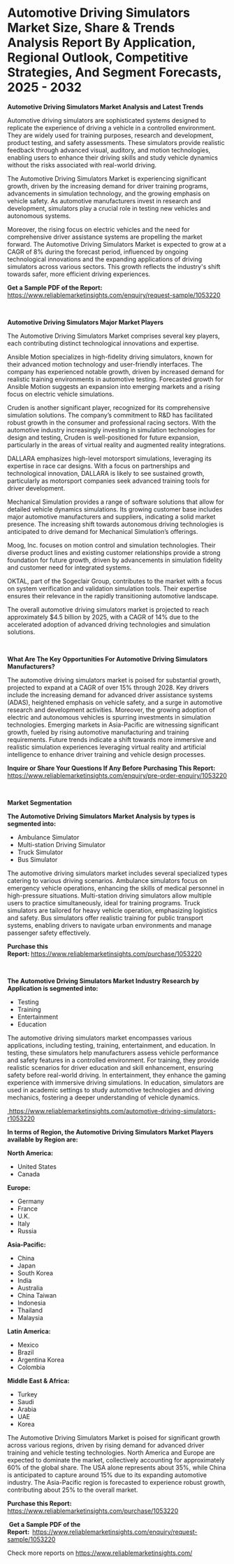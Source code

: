 <p><h1>Automotive Driving Simulators Market Size, Share & Trends Analysis Report By Application, Regional Outlook, Competitive Strategies, And Segment Forecasts, 2025 - 2032</h1></p><p><strong>Automotive Driving Simulators Market Analysis and Latest Trends</strong></p>
<p><p>Automotive driving simulators are sophisticated systems designed to replicate the experience of driving a vehicle in a controlled environment. They are widely used for training purposes, research and development, product testing, and safety assessments. These simulators provide realistic feedback through advanced visual, auditory, and motion technologies, enabling users to enhance their driving skills and study vehicle dynamics without the risks associated with real-world driving.</p><p>The Automotive Driving Simulators Market is experiencing significant growth, driven by the increasing demand for driver training programs, advancements in simulation technology, and the growing emphasis on vehicle safety. As automotive manufacturers invest in research and development, simulators play a crucial role in testing new vehicles and autonomous systems. </p><p>Moreover, the rising focus on electric vehicles and the need for comprehensive driver assistance systems are propelling the market forward. The Automotive Driving Simulators Market is expected to grow at a CAGR of 8% during the forecast period, influenced by ongoing technological innovations and the expanding applications of driving simulators across various sectors. This growth reflects the industry's shift towards safer, more efficient driving experiences.</p></p>
<p><strong>Get a Sample PDF of the Report:&nbsp;</strong> <a href="https://www.reliablemarketinsights.com/enquiry/request-sample/1053220?utm_campaign=2680&utm_medium=2&utm_source=Github&utm_content=ia&utm_term=22032025&utm_id=automotive-driving-simulators">https://www.reliablemarketinsights.com/enquiry/request-sample/1053220</a></p>
<p>&nbsp;</p>
<p><strong>Automotive Driving Simulators Major Market Players</strong></p>
<p><p>The Automotive Driving Simulators Market comprises several key players, each contributing distinct technological innovations and expertise. </p><p>Ansible Motion specializes in high-fidelity driving simulators, known for their advanced motion technology and user-friendly interfaces. The company has experienced notable growth, driven by increased demand for realistic training environments in automotive testing. Forecasted growth for Ansible Motion suggests an expansion into emerging markets and a rising focus on electric vehicle simulations.</p><p>Cruden is another significant player, recognized for its comprehensive simulation solutions. The company’s commitment to R&D has facilitated robust growth in the consumer and professional racing sectors. With the automotive industry increasingly investing in simulation technologies for design and testing, Cruden is well-positioned for future expansion, particularly in the areas of virtual reality and augmented reality integrations.</p><p>DALLARA emphasizes high-level motorsport simulations, leveraging its expertise in race car designs. With a focus on partnerships and technological innovation, DALLARA is likely to see sustained growth, particularly as motorsport companies seek advanced training tools for driver development.</p><p>Mechanical Simulation provides a range of software solutions that allow for detailed vehicle dynamics simulations. Its growing customer base includes major automotive manufacturers and suppliers, indicating a solid market presence. The increasing shift towards autonomous driving technologies is anticipated to drive demand for Mechanical Simulation’s offerings.</p><p>Moog, Inc. focuses on motion control and simulation technologies. Their diverse product lines and existing customer relationships provide a strong foundation for future growth, driven by advancements in simulation fidelity and customer need for integrated systems.</p><p>OKTAL, part of the Sogeclair Group, contributes to the market with a focus on system verification and validation simulation tools. Their expertise ensures their relevance in the rapidly transitioning automotive landscape.</p><p>The overall automotive driving simulators market is projected to reach approximately $4.5 billion by 2025, with a CAGR of 14% due to the accelerated adoption of advanced driving technologies and simulation solutions.</p></p>
<p>&nbsp;</p>
<p><strong>What Are The Key Opportunities For Automotive Driving Simulators Manufacturers?</strong></p>
<p><p>The automotive driving simulators market is poised for substantial growth, projected to expand at a CAGR of over 15% through 2028. Key drivers include the increasing demand for advanced driver assistance systems (ADAS), heightened emphasis on vehicle safety, and a surge in automotive research and development activities. Moreover, the growing adoption of electric and autonomous vehicles is spurring investments in simulation technologies. Emerging markets in Asia-Pacific are witnessing significant growth, fueled by rising automotive manufacturing and training requirements. Future trends indicate a shift towards more immersive and realistic simulation experiences leveraging virtual reality and artificial intelligence to enhance driver training and vehicle design processes.</p></p>
<p><strong>Inquire or Share Your Questions If Any Before Purchasing This Report:</strong> <a href="https://www.reliablemarketinsights.com/enquiry/pre-order-enquiry/1053220?utm_campaign=2680&utm_medium=2&utm_source=Github&utm_content=ia&utm_term=22032025&utm_id=automotive-driving-simulators">https://www.reliablemarketinsights.com/enquiry/pre-order-enquiry/1053220</a></p>
<p>&nbsp;</p>
<p><strong>Market Segmentation</strong></p>
<p><strong>The Automotive Driving Simulators Market Analysis by types is segmented into:</strong></p>
<p><ul><li>Ambulance Simulator</li><li>Multi-station Driving Simulator</li><li>Truck Simulator</li><li>Bus Simulator</li></ul></p>
<p><p>The automotive driving simulators market includes several specialized types catering to various driving scenarios. Ambulance simulators focus on emergency vehicle operations, enhancing the skills of medical personnel in high-pressure situations. Multi-station driving simulators allow multiple users to practice simultaneously, ideal for training programs. Truck simulators are tailored for heavy vehicle operation, emphasizing logistics and safety. Bus simulators offer realistic training for public transport systems, enabling drivers to navigate urban environments and manage passenger safety effectively.</p></p>
<p><strong>Purchase this Report:&nbsp;</strong><a href="https://www.reliablemarketinsights.com/purchase/1053220?utm_campaign=2680&utm_medium=2&utm_source=Github&utm_content=ia&utm_term=22032025&utm_id=automotive-driving-simulators">https://www.reliablemarketinsights.com/purchase/1053220</a></p>
<p>&nbsp;</p>
<p><strong>The Automotive Driving Simulators Market Industry Research by Application is segmented into:</strong></p>
<p><ul><li>Testing</li><li>Training</li><li>Entertainment</li><li>Education</li></ul></p>
<p><p>The automotive driving simulators market encompasses various applications, including testing, training, entertainment, and education. In testing, these simulators help manufacturers assess vehicle performance and safety features in a controlled environment. For training, they provide realistic scenarios for driver education and skill enhancement, ensuring safety before real-world driving. In entertainment, they enhance the gaming experience with immersive driving simulations. In education, simulators are used in academic settings to study automotive technologies and driving mechanics, fostering a deeper understanding of vehicle dynamics.</p></p>
<p><a href="https://www.reliablemarketinsights.com/automotive-driving-simulators-r1053220?utm_campaign=2680&utm_medium=2&utm_source=Github&utm_content=ia&utm_term=22032025&utm_id=automotive-driving-simulators">&nbsp;https://www.reliablemarketinsights.com/automotive-driving-simulators-r1053220</a></p>
<p><strong>In terms of Region, the Automotive Driving Simulators Market Players available by Region are:</strong></p>
<p>
    <p> <strong> North America: </strong>
        <ul>
            <li>United States</li>
            <li>Canada</li>
        </ul>
        </p> 
    <p> <strong> Europe: </strong>
        <ul>
            <li>Germany</li>
            <li>France</li>
            <li>U.K.</li>
            <li>Italy</li>
            <li>Russia</li>
        </ul>
        </p> 
    <p> <strong> Asia-Pacific: </strong>
        <ul>
            <li>China</li>
            <li>Japan</li>
            <li>South Korea</li>
            <li>India</li>
            <li>Australia</li>
            <li>China Taiwan</li>
            <li>Indonesia</li>
            <li>Thailand</li>
            <li>Malaysia</li>
        </ul>
        </p> 
    <p> <strong> Latin America: </strong>
        <ul>
            <li>Mexico</li>
            <li>Brazil</li>
            <li>Argentina Korea</li>
            <li>Colombia</li>
        </ul>
        </p> 
    <p> <strong> Middle East & Africa: </strong>
        <ul>
            <li>Turkey</li>
            <li>Saudi</li>
            <li>Arabia</li>
            <li>UAE</li>
            <li>Korea</li>
        </ul>
    </p>
    </p>
<p><p>The Automotive Driving Simulators Market is poised for significant growth across various regions, driven by rising demand for advanced driver training and vehicle testing technologies. North America and Europe are expected to dominate the market, collectively accounting for approximately 60% of the global share. The USA alone represents about 35%, while China is anticipated to capture around 15% due to its expanding automotive industry. The Asia-Pacific region is forecasted to experience robust growth, contributing about 25% to the overall market.</p></p>
<p><strong>Purchase this Report: </strong><a href="https://www.reliablemarketinsights.com/purchase/1053220?utm_campaign=2680&utm_medium=2&utm_source=Github&utm_content=ia&utm_term=22032025&utm_id=automotive-driving-simulators">https://www.reliablemarketinsights.com/purchase/1053220</a></p>
<p>&nbsp;<strong>Get a Sample PDF of the Report:&nbsp;&nbsp;</strong><a href="https://www.reliablemarketinsights.com/enquiry/request-sample/1053220?utm_campaign=2680&utm_medium=2&utm_source=Github&utm_content=ia&utm_term=22032025&utm_id=automotive-driving-simulators">https://www.reliablemarketinsights.com/enquiry/request-sample/1053220</a></p>
<p><strong></strong></p>
<p>Check more reports on <a href="https://www.reliablemarketinsights.com/?utm_campaign=2680&utm_medium=2&utm_source=Github&utm_content=ia&utm_term=22032025&utm_id=automotive-driving-simulators">https://www.reliablemarketinsights.com/</a></p>